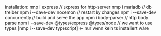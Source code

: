 installation:
nmp i express // express for http-server 
nmp i mariadb // db treiber
npm i --dave-dev nodemon // restart by changes
npm i --save-dev concurrently // build and serve the app
npm i body-parser // http body parse
npm i --save-dev @types/express @types/node // we want to use types
[nmp  i --save-dev typescript] <- nur wenn kein ts installiert wäre 